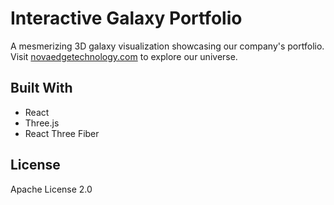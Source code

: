 # Interactive Galaxy Portfolio

A mesmerizing 3D galaxy visualization showcasing our company's portfolio. Visit [novaedgetechnology.com](https://novaedgetechnology.com) to explore our universe.

## Built With
- React
- Three.js
- React Three Fiber

## License
Apache License 2.0
